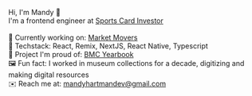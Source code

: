 Hi, I'm Mandy 👋<br>
I'm a frontend engineer at <a href="https://www.sportscardinvestor.com">Sports Card Investor</a><br><br>
🏈 Currently working on: <a href="https://www.marketmoversapp.com">Market Movers</a><br>
💾 Techstack: React, Remix, NextJS, React Native, Typescript<br>
🏫 Project I'm proud of: <a href="https://www.bmcyearbook.org">BMC Yearbook</a><br>
🖼️ Fun fact: I worked in museum collections for a decade, digitizing and making digital resources<br>
✉️ Reach me at: mandyhartmandev@gmail.com
